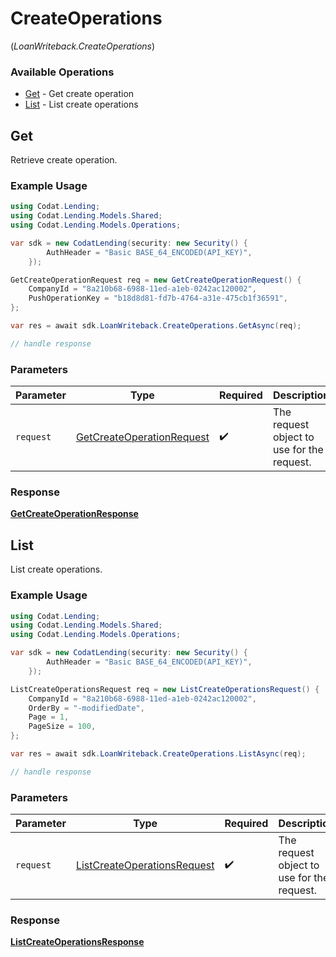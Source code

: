 # CreateOperations
(*LoanWriteback.CreateOperations*)

### Available Operations

* [Get](#get) - Get create operation
* [List](#list) - List create operations

## Get

Retrieve create operation.

### Example Usage

```csharp
using Codat.Lending;
using Codat.Lending.Models.Shared;
using Codat.Lending.Models.Operations;

var sdk = new CodatLending(security: new Security() {
        AuthHeader = "Basic BASE_64_ENCODED(API_KEY)",
    });

GetCreateOperationRequest req = new GetCreateOperationRequest() {
    CompanyId = "8a210b68-6988-11ed-a1eb-0242ac120002",
    PushOperationKey = "b18d8d81-fd7b-4764-a31e-475cb1f36591",
};

var res = await sdk.LoanWriteback.CreateOperations.GetAsync(req);

// handle response
```

### Parameters

| Parameter                                                                         | Type                                                                              | Required                                                                          | Description                                                                       |
| --------------------------------------------------------------------------------- | --------------------------------------------------------------------------------- | --------------------------------------------------------------------------------- | --------------------------------------------------------------------------------- |
| `request`                                                                         | [GetCreateOperationRequest](../../Models/Operations/GetCreateOperationRequest.md) | :heavy_check_mark:                                                                | The request object to use for the request.                                        |


### Response

**[GetCreateOperationResponse](../../Models/Operations/GetCreateOperationResponse.md)**


## List

List create operations.

### Example Usage

```csharp
using Codat.Lending;
using Codat.Lending.Models.Shared;
using Codat.Lending.Models.Operations;

var sdk = new CodatLending(security: new Security() {
        AuthHeader = "Basic BASE_64_ENCODED(API_KEY)",
    });

ListCreateOperationsRequest req = new ListCreateOperationsRequest() {
    CompanyId = "8a210b68-6988-11ed-a1eb-0242ac120002",
    OrderBy = "-modifiedDate",
    Page = 1,
    PageSize = 100,
};

var res = await sdk.LoanWriteback.CreateOperations.ListAsync(req);

// handle response
```

### Parameters

| Parameter                                                                             | Type                                                                                  | Required                                                                              | Description                                                                           |
| ------------------------------------------------------------------------------------- | ------------------------------------------------------------------------------------- | ------------------------------------------------------------------------------------- | ------------------------------------------------------------------------------------- |
| `request`                                                                             | [ListCreateOperationsRequest](../../Models/Operations/ListCreateOperationsRequest.md) | :heavy_check_mark:                                                                    | The request object to use for the request.                                            |


### Response

**[ListCreateOperationsResponse](../../Models/Operations/ListCreateOperationsResponse.md)**

